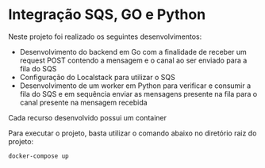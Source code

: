 # Integração SQS, GO e Python

Neste projeto foi realizado os seguintes desenvolvimentos:

- Desenvolvimento do backend em Go com a finalidade de receber um request POST contendo a mensagem e o canal ao ser enviado para a fila do SQS
- Configuração do Localstack para utilizar o SQS
- Desenvolvimento de um worker em Python para verificar e consumir a fila do SQS e em sequência enviar as mensagens presente na fila para o canal presente na mensagem recebida

Cada recurso desenvolvido possui um container

Para executar o projeto, basta utilizar o comando abaixo no diretório raiz do projeto:

```shell
docker-compose up
```
